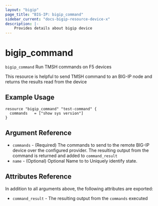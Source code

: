 ```yaml
---
layout: "bigip"
page_title: "BIG-IP: bigip_command"
sidebar_current: "docs-bigip-resource-device-x"
description: |-
    Provides details about bigip device
---
```


# bigip_command

`bigip_command` Run TMSH commands on F5 devices

This resource is helpful to send TMSH command to an BIG-IP node and returns the results read from the device
## Example Usage


```hcl
resource "bigip_command" "test-command" {
  commands   = ["show sys version"]
}
```   
## Argument Reference

* `commands` - (Required) The commands to send to the remote BIG-IP device over the configured provider. The resulting output from the command is returned and added to `command_result` 
* `name` - (Optional) Optional Name to to Uniquely identify state.    


## Attributes Reference

In addition to all arguments above, the following attributes are exported:

* `command_result` - The resulting output from the `commands` executed

